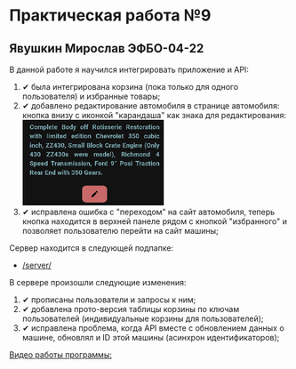 # Практическая работа №9

## Явушкин Мирослав ЭФБО-04-22

В данной работе я научился интегрировать приложение и API: 
1. ✔ была интегрирована корзина (пока только для одного пользователя) и избранные товары;
2. ✔ добавлено редактирование автомобиля в странице автомобиля: кнопка внизу с иконкой "карандаша"
   как знака для редактирования:
![img.png](img.png)
1. ✔ исправлена ошибка с "переходом" на сайт автомобиля, теперь кнопка находится в верхней панеле рядом
   с кнопкой "избранного" и позволяет пользователю перейти на сайт машины;

Сервер находится в следующей подпапке:

- [/server/](./server/)

В сервере произошли следующие изменения:
1. ✔ прописаны пользователи и запросы к ним; 
2. ✔ добавлена прото-версия таблицы корзины по ключам пользователей (индивидуальные корзины для пользователей); 
3. ✔ исправлена проблема, когда API вместе с обновлением данных о машине, обновлял и ID этой машины (асинхрон идентификаторов);

[Видео работы программы:](./pr9_DEMO.webm)